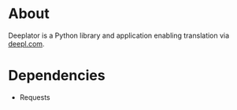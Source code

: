 # About
Deeplator is a Python library and application enabling translation via [deepl.com](https://www.deepl.com/translator).

# Dependencies
- Requests
